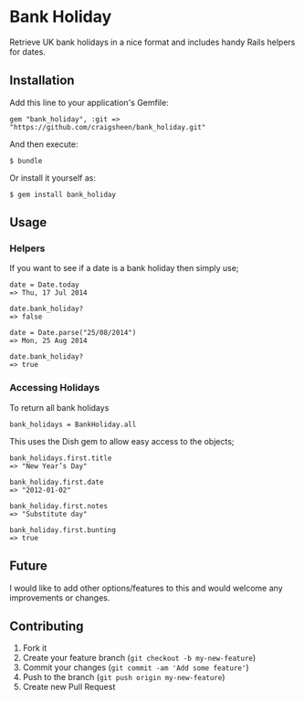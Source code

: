# Bank Holiday

Retrieve UK bank holidays in a nice format and includes handy Rails helpers for dates.

## Installation

Add this line to your application's Gemfile:

    gem "bank_holiday", :git => "https://github.com/craigsheen/bank_holiday.git"

And then execute:

    $ bundle

Or install it yourself as:

    $ gem install bank_holiday

## Usage

### Helpers

If you want to see if a date is a bank holiday then simply use;

    date = Date.today
    => Thu, 17 Jul 2014
    
    date.bank_holiday?
    => false
    
    date = Date.parse("25/08/2014")
    => Mon, 25 Aug 2014
    
    date.bank_holiday?
    => true
    
### Accessing Holidays

To return all bank holidays

    bank_holidays = BankHoliday.all

This uses the Dish gem to allow easy access to the objects;

    bank_holidays.first.title
    => "New Year’s Day"
     
    bank_holiday.first.date
    => "2012-01-02"
      
    bank_holiday.first.notes
    => "Substitute day"
    
    bank_holiday.first.bunting
    => true
    
## Future

I would like to add other options/features to this and would welcome any improvements or changes.

## Contributing

1. Fork it
2. Create your feature branch (`git checkout -b my-new-feature`)
3. Commit your changes (`git commit -am 'Add some feature'`)
4. Push to the branch (`git push origin my-new-feature`)
5. Create new Pull Request
